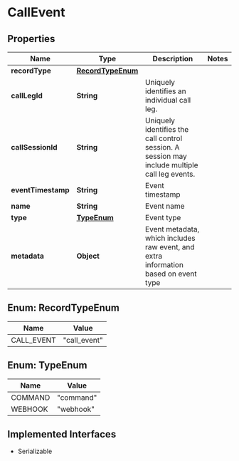 

# CallEvent

## Properties

Name | Type | Description | Notes
------------ | ------------- | ------------- | -------------
**recordType** | [**RecordTypeEnum**](#RecordTypeEnum) |  | 
**callLegId** | **String** | Uniquely identifies an individual call leg. | 
**callSessionId** | **String** | Uniquely identifies the call control session. A session may include multiple call leg events. | 
**eventTimestamp** | **String** | Event timestamp | 
**name** | **String** | Event name | 
**type** | [**TypeEnum**](#TypeEnum) | Event type | 
**metadata** | **Object** | Event metadata, which includes raw event, and extra information based on event type | 



## Enum: RecordTypeEnum

Name | Value
---- | -----
CALL_EVENT | &quot;call_event&quot;



## Enum: TypeEnum

Name | Value
---- | -----
COMMAND | &quot;command&quot;
WEBHOOK | &quot;webhook&quot;


## Implemented Interfaces

* Serializable


